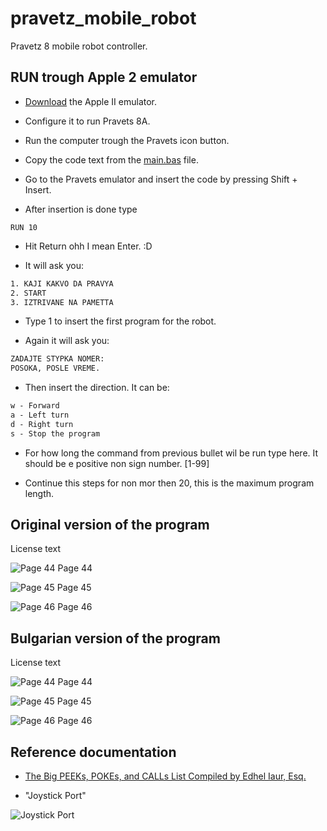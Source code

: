 # pravetz_mobile_robot
Pravetz 8 mobile robot controller.

## RUN trough Apple 2 emulator

- [Download](https://codeburst.io/running-programs-on-the-apple-ii-cc183aab268) the Apple II emulator.

- Configure it to run Pravets 8A.

- Run the computer trough the Pravets icon button.

- Copy the code text from the [main.bas](https://github.com/orlin369/pravetz_mobile_robot/blob/main/main.bas) file.

- Go to the Pravets emulator and insert the code by pressing Shift + Insert.

- After insertion is done type

```BASIC
RUN 10
```

- Hit Return ohh I mean Enter. :D

- It will ask you:

```txt
1. KAJI KAKVO DA PRAVYA
2. START
3. IZTRIVANE NA PAMETTA
```

- Type 1 to insert the first program for the robot.

- Again it will ask you:

```txt
ZADAJTE STYPKA NOMER:
POSOKA, POSLE VREME.
```

- Then insert the direction. It can be:

```txt
w - Forward
a - Left turn
d - Right turn
s - Stop the program
```

- For how long the command from previous bullet wil be run type here.
It should be e positive non sign number. [1-99]

- Continue this steps for non mor then 20, this is the maximum program length.

## Original version of the program

License text

![Page 44](https://raw.githubusercontent.com/orlin369/pravetz_mobile_robot/main/images/robots/pg_44.jpg "Page 44")
Page 44

![Page 45](https://raw.githubusercontent.com/orlin369/pravetz_mobile_robot/main/images/robots/pg_45.jpg "Page 45")
Page 45

![Page 46](https://raw.githubusercontent.com/orlin369/pravetz_mobile_robot/main/images/robots/pg_46.jpg "Page 46")
Page 46

## Bulgarian version of the program

License text

![Page 44](https://raw.githubusercontent.com/orlin369/pravetz_mobile_robot/main/images/robotite/pg_44.jpg "Page 44")
Page 44

![Page 45](https://raw.githubusercontent.com/orlin369/pravetz_mobile_robot/main/images/robotite/pg_45.jpg "Page 45")
Page 45

![Page 46](https://raw.githubusercontent.com/orlin369/pravetz_mobile_robot/main/images/robotite/pg_46.jpg "Page 46")
Page 46


## Reference documentation

- [The Big PEEKs, POKEs, and CALLs List Compiled by Edhel Iaur, Esq.](https://gswv.apple2.org.za/USA2WUG/FOUNDING.MEMBERS/HOME.PAGES/EDHEL/texts/pokes.html)

- "Joystick Port"

![Joystick Port](https://tinkerdifferent.com/attachments/1658360862111-png.6775/ "Joystick Port")
